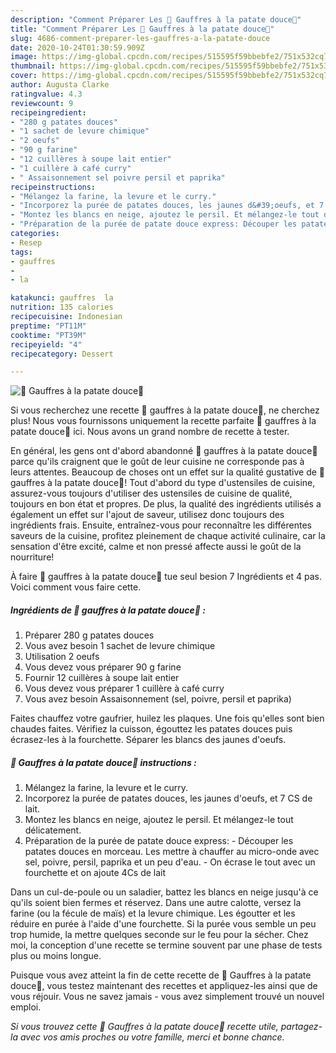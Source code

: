 ```yaml
---
description: "Comment Préparer Les 🍠 Gauffres à la patate douce🍠"
title: "Comment Préparer Les 🍠 Gauffres à la patate douce🍠"
slug: 4686-comment-preparer-les-gauffres-a-la-patate-douce
date: 2020-10-24T01:30:59.909Z
image: https://img-global.cpcdn.com/recipes/515595f59bbebfe2/751x532cq70/🍠-gauffres-a-la-patate-douce🍠-photo-principale-de-la-recette.jpg
thumbnail: https://img-global.cpcdn.com/recipes/515595f59bbebfe2/751x532cq70/🍠-gauffres-a-la-patate-douce🍠-photo-principale-de-la-recette.jpg
cover: https://img-global.cpcdn.com/recipes/515595f59bbebfe2/751x532cq70/🍠-gauffres-a-la-patate-douce🍠-photo-principale-de-la-recette.jpg
author: Augusta Clarke
ratingvalue: 4.3
reviewcount: 9
recipeingredient:
- "280 g patates douces"
- "1 sachet de levure chimique"
- "2 oeufs"
- "90 g farine"
- "12 cuillères à soupe lait entier"
- "1 cuillère à café curry"
- " Assaisonnement sel poivre persil et paprika"
recipeinstructions:
- "Mélangez la farine, la levure et le curry."
- "Incorporez la purée de patates douces, les jaunes d&#39;oeufs, et 7 CS de lait."
- "Montez les blancs en neige, ajoutez le persil. Et mélangez-le tout délicatement."
- "Préparation de la purée de patate douce express: Découper les patates douces en morceau. Les mettre à chauffer au micro-onde avec sel, poivre, persil, paprika et un peu d&#39;eau. On écrase le tout avec un fourchette et on ajoute 4Cs de lait"
categories:
- Resep
tags:
- gauffres
- 
- la

katakunci: gauffres  la 
nutrition: 135 calories
recipecuisine: Indonesian
preptime: "PT11M"
cooktime: "PT39M"
recipeyield: "4"
recipecategory: Dessert

---
```



![🍠 Gauffres à la patate douce🍠](https://img-global.cpcdn.com/recipes/515595f59bbebfe2/751x532cq70/🍠-gauffres-a-la-patate-douce🍠-photo-principale-de-la-recette.jpg)

Si vous recherchez une recette 🍠 gauffres à la patate douce🍠, ne cherchez plus! Nous vous fournissons uniquement la recette parfaite 🍠 gauffres à la patate douce🍠 ici. Nous avons un grand nombre de recette à tester.

En général, les gens ont d'abord abandonné 🍠 gauffres à la patate douce🍠 parce qu'ils craignent que le goût de leur cuisine ne corresponde pas à leurs attentes. Beaucoup de choses ont un effet sur la qualité gustative de 🍠 gauffres à la patate douce🍠! Tout d'abord du type d'ustensiles de cuisine, assurez-vous toujours d'utiliser des ustensiles de cuisine de qualité, toujours en bon état et propres. De plus, la qualité des ingrédients utilisés a également un effet sur l'ajout de saveur, utilisez donc toujours des ingrédients frais. Ensuite, entraînez-vous pour reconnaître les différentes saveurs de la cuisine, profitez pleinement de chaque activité culinaire, car la sensation d'être excité, calme et non pressé affecte aussi le goût de la nourriture!

<!--inarticleads1-->

À faire 🍠 gauffres à la patate douce🍠 tue seul besion 7 Ingrédients et 4 pas. Voici comment vous faire cette.

##### Ingrédients de 🍠 gauffres à la patate douce🍠 :

1. Préparer 280 g patates douces
1. Vous avez besoin 1 sachet de levure chimique
1. Utilisation 2 oeufs
1. Vous devez vous préparer 90 g farine
1. Fournir 12 cuillères à soupe lait entier
1. Vous devez vous préparer 1 cuillère à café curry
1. Vous avez besoin  Assaisonnement (sel, poivre, persil et paprika)


Faites chauffez votre gaufrier, huilez les plaques. Une fois qu&#39;elles sont bien chaudes faites. Vérifiez la cuisson, égouttez les patates douces puis écrasez-les à la fourchette. Séparer les blancs des jaunes d&#39;oeufs. 

<!--inarticleads2-->

##### 🍠 Gauffres à la patate douce🍠 instructions :

1. Mélangez la farine, la levure et le curry.
1. Incorporez la purée de patates douces, les jaunes d&#39;oeufs, et 7 CS de lait.
1. Montez les blancs en neige, ajoutez le persil. Et mélangez-le tout délicatement.
1. Préparation de la purée de patate douce express: - Découper les patates douces en morceau. Les mettre à chauffer au micro-onde avec sel, poivre, persil, paprika et un peu d&#39;eau. - On écrase le tout avec un fourchette et on ajoute 4Cs de lait


Dans un cul-de-poule ou un saladier, battez les blancs en neige jusqu&#39;à ce qu&#39;ils soient bien fermes et réservez. Dans une autre calotte, versez la farine (ou la fécule de maïs) et la levure chimique. Les égoutter et les réduire en purée à l&#39;aide d&#39;une fourchette. Si la purée vous semble un peu trop humide, la mettre quelques seconde sur le feu pour la sécher. Chez moi, la conception d&#39;une recette se termine souvent par une phase de tests plus ou moins longue. 

<!--inarticleads1-->

<p>
Puisque vous avez atteint la fin de cette recette de 🍠 Gauffres à la patate douce🍠, vous testez maintenant des recettes et appliquez-les ainsi que de vous réjouir. Vous ne savez jamais - vous avez simplement trouvé un nouvel emploi.
</p>

<p>
<i>Si vous trouvez cette 🍠 Gauffres à la patate douce🍠 recette utile, partagez-la avec vos amis proches ou votre famille, merci et bonne chance.</i>
</p>
